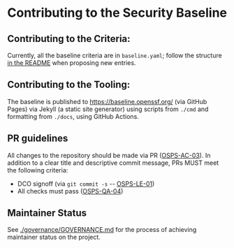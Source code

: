 # Contributing to the Security Baseline

## Contributing to the Criteria:

Currently, all the baseline criteria are in `baseline.yaml`; follow the structure
[in the README](./README.md#baseline-structure) when proposing new entries.

## Contributing to the Tooling:

The baseline is published to https://baseline.openssf.org/ (via GitHub Pages) via
Jekyll (a static site generator) using scripts from `./cmd` and formatting from
`./docs`, using GitHub Actions.

## PR guidelines

All changes to the repository should be made via PR
([OSPS-AC-03](https://baseline.openssf.org/#osps-ac-03)).  In addition to a clear
title and descriptive commit message, PRs MUST meet the following criteria:

* DCO signoff (via `git commit -s` -- [OSPS-LE-01](https://baseline.openssf.org/#osps-le-01))
* All checks must pass ([OSPS-QA-04](https://baseline.openssf.org/#osps-qa-04))

## Maintainer Status

See [./governance/GOVERNANCE.md](./governance/GOVERNANCE.md#maintainer-status) for
the process of achieving maintainer status on the project.